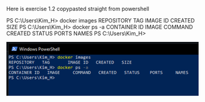 Here is exercise 1.2 copypasted straight from powershell

PS C:\Users\Kim_H> docker images
REPOSITORY   TAG       IMAGE ID   CREATED   SIZE
PS C:\Users\Kim_H> docker ps -a
CONTAINER ID   IMAGE     COMMAND   CREATED   STATUS    PORTS     NAMES
PS C:\Users\Kim_H>

![screenshot](https://github.com/KimHonkaniemi/docker/blob/916a586b31836b9c2831633bbdecad14e22da2dc/Capture1.PNG)
